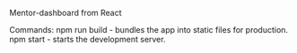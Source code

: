 Mentor-dashboard from React

Commands:
npm run build - bundles the app into static files for production.
npm start - starts the development server.
